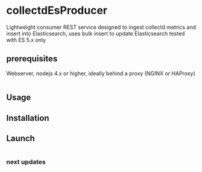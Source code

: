 ﻿# collectdEsProducer
Lightweight consumer REST service designed to ingest collectd metrics and insert into Elasticsearch, uses bulk insert to update Elasticsearch
tested with ES 5.x only


## prerequisites
Webserver, nodejs 4.x or higher, ideally behind a proxy (NGINX or HAProxy)

```JSON
```

## Usage 


## Installation


## Launch

```
```

### next updates
